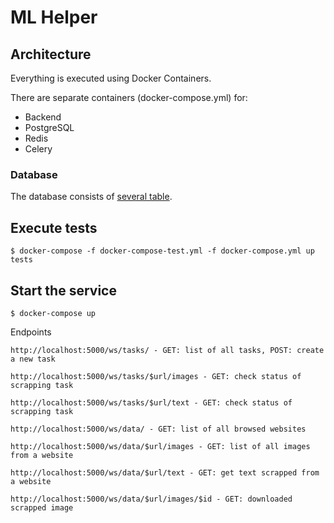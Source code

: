 # ML Helper

## Architecture

Everything is executed using Docker Containers.

There are separate containers (docker-compose.yml) for:
- Backend
- PostgreSQL
- Redis
- Celery

### Database
The database consists of [several table](app/main/model/models.py).

## Execute tests
~~~~
$ docker-compose -f docker-compose-test.yml -f docker-compose.yml up tests
~~~~

## Start the service
~~~~
$ docker-compose up
~~~~
Endpoints
~~~~
http://localhost:5000/ws/tasks/ - GET: list of all tasks, POST: create a new task
~~~~
~~~~
http://localhost:5000/ws/tasks/$url/images - GET: check status of scrapping task
~~~~
~~~~
http://localhost:5000/ws/tasks/$url/text - GET: check status of scrapping task
~~~~
~~~~
http://localhost:5000/ws/data/ - GET: list of all browsed websites
~~~~
~~~~
http://localhost:5000/ws/data/$url/images - GET: list of all images from a website
~~~~
~~~~
http://localhost:5000/ws/data/$url/text - GET: get text scrapped from a website
~~~~
~~~~
http://localhost:5000/ws/data/$url/images/$id - GET: downloaded scrapped image
~~~~
